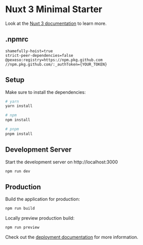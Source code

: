 # Nuxt 3 Minimal Starter

Look at the [Nuxt 3 documentation](https://nuxt.com/docs/getting-started/introduction) to learn more.

## .npmrc

```
shamefully-hoist=true
strict-peer-dependencies=false
@pexeso:registry=https://npm.pkg.github.com
//npm.pkg.github.com/:_authToken={YOUR_TOKEN}
```

## Setup

Make sure to install the dependencies:

```bash
# yarn
yarn install

# npm
npm install

# pnpm
pnpm install
```

## Development Server

Start the development server on http://localhost:3000

```bash
npm run dev
```

## Production

Build the application for production:

```bash
npm run build
```

Locally preview production build:

```bash
npm run preview
```

Check out the [deployment documentation](https://nuxt.com/docs/getting-started/deployment) for more information.
